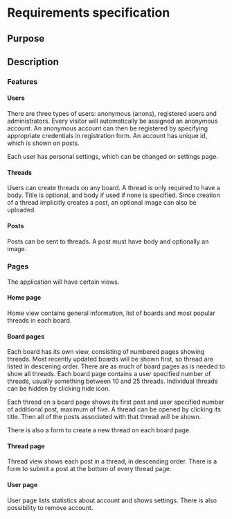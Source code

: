 # Requirements specification

## Purpose

## Description

### Features

#### Users

There are three types of users: anonymous (anons), registered users and administrators. Every visitor will automatically be assigned an anonymous account. An anonymous account can then be registered by specifying appropriate credentials in registration form. An account has unique id, which is shown on posts.

Each user has personal settings, which can be changed on settings page.

#### Threads

Users can create threads on any board. A thread is only required to have a body. Title is optional, and body if used if none is specified. Since creation of a thread implicitly creates a post, an optional image can also be uploaded.

#### Posts

Posts can be sent to threads. A post must have body and optionally an image.

### Pages

The application will have certain views.

#### Home page

Home view contains general information, list of boards and most popular threads in each board.

#### Board pages

Each board has its own view, consisting of numbered pages showing threads. Most recently updated boards will be shown first, so thread are listed in descening order. There are as much of board pages as is needed to show all threads. Each board page contains a user specified number of threads, usually something between 10 and 25 threads. Individual threads can be hidden by clicking hide icon.

Each thread on a board page shows its first post and user specified number of additional post, maximum of five. A thread can be opened by clicking its title. Then all of the posts associated with that thread will be shown.

There is also a form to create a new thread on each board page.

#### Thread page

Thread view shows each post in a thread, in descending order. There is a form to submit a post at the bottom of every thread page.

#### User page

User page lists statistics about account and shows settings. There is also possibility to remove account.

